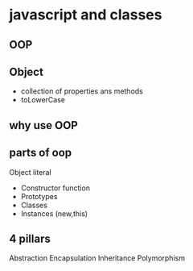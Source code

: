 # javascript and classes

## OOP

## Object
- collection of properties ans methods
- toLowerCase
## why use OOP

## parts of oop
Object literal

- Constructor function
- Prototypes
- Classes
- Instances (new,this)

## 4 pillars
Abstraction
Encapsulation
Inheritance
Polymorphism